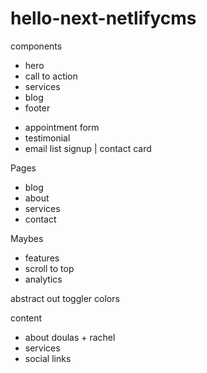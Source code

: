 # hello-next-netlifycms

components
+ hero
+ call to action
+ services
+ blog 
+ footer

- appointment form
- testimonial
- email list signup | contact card

Pages
- blog
- about
- services
- contact

Maybes
- features
- scroll to top
- analytics



abstract out toggler
colors

content
- about doulas + rachel
- services
- social links

